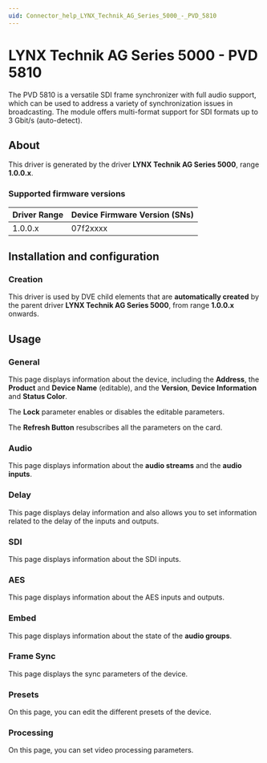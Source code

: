 ```yaml
---
uid: Connector_help_LYNX_Technik_AG_Series_5000_-_PVD_5810
---
```


# LYNX Technik AG Series 5000 - PVD 5810

The PVD 5810 is a versatile SDI frame synchronizer with full audio support, which can be used to address a variety of synchronization issues in broadcasting. The module offers multi-format support for SDI formats up to 3 Gbit/s (auto-detect).

## About

This driver is generated by the driver **LYNX Technik AG Series 5000**, range **1.0.0.x**.

### Supported firmware versions

| **Driver Range** | **Device Firmware Version (SNs)** |
|------------------|-----------------------------------|
| 1.0.0.x          | 07f2xxxx                          |

## Installation and configuration

### Creation

This driver is used by DVE child elements that are **automatically created** by the parent driver **LYNX Technik AG Series 5000**, from range **1.0.0.x** onwards.

## Usage

### General

This page displays information about the device, including the **Address**, the **Product** and **Device Name** (editable), and the **Version**, **Device Information** and **Status Color**.

The **Lock** parameter enables or disables the editable parameters.

The **Refresh Button** resubscribes all the parameters on the card.

### Audio

This page displays information about the **audio streams** and the **audio inputs**.

### Delay

This page displays delay information and also allows you to set information related to the delay of the inputs and outputs.

### SDI

This page displays information about the SDI inputs.

### AES

This page displays information about the AES inputs and outputs.

### Embed

This page displays information about the state of the **audio groups**.

### Frame Sync

This page displays the sync parameters of the device.

### Presets

On this page, you can edit the different presets of the device.

### Processing

On this page, you can set video processing parameters.
